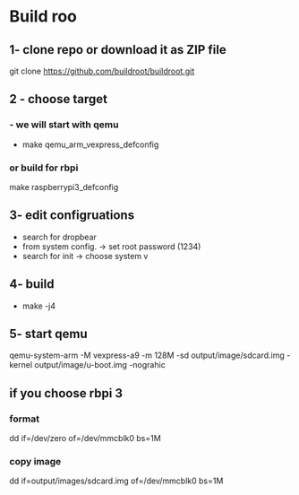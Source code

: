 # Build roo

## 1- clone repo or download it as ZIP file
git clone https://github.com/buildroot/buildroot.git

## 2 - choose target

### - we will start with qemu 
- make qemu_arm_vexpress_defconfig

### or build for rbpi
make raspberrypi3_defconfig



## 3- edit configruations
- search for dropbear
- from system config. -> set root password (1234)
- search for init -> choose system v


## 4- build 
- make -j4

## 5- start qemu
qemu-system-arm -M vexpress-a9 -m 128M -sd output/image/sdcard.img -kernel output/image/u-boot.img -nograhic

## if you choose rbpi 3
### format
dd if=/dev/zero of=/dev/mmcblk0 bs=1M
### copy image
dd if=output/images/sdcard.img of=/dev/mmcblk0 bs=1M


